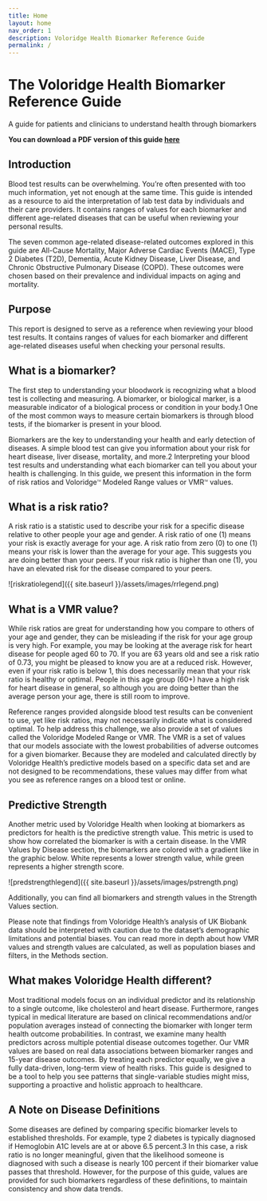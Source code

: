 ```yaml
---
title: Home
layout: home
nav_order: 1
description: Voloridge Health Biomarker Reference Guide
permalink: /
---
```


# The Voloridge Health Biomarker Reference Guide

A guide for patients and clinicians to understand health through biomarkers 

**You can download a PDF version of this guide [here](/assets/biomarker_reference_guide_v1.pdf)**


## Introduction

Blood test results can be overwhelming. You’re often presented with too much information, yet not enough at the same time. This guide is intended as a resource to aid the interpretation of lab test data by individuals and their care providers. It contains ranges of values for each biomarker and different age-related diseases that can be useful when reviewing your personal results. 

The seven common age-related disease-related outcomes explored in this guide are All-Cause Mortality, Major Adverse Cardiac Events (MACE), Type 2 Diabetes (T2D), Dementia, Acute Kidney Disease, Liver Disease, and Chronic Obstructive Pulmonary Disease (COPD). These outcomes were chosen based on their prevalence and individual impacts on aging and mortality. 

## Purpose

This report is designed to serve as a reference when reviewing your blood test results. It contains ranges of values for each biomarker and different age-related diseases useful when checking your personal results.

## What is a biomarker?

The first step to understanding your bloodwork is recognizing what a blood test is collecting and measuring. A biomarker, or biological marker, is a measurable indicator of a biological process or condition in your body.1  One of the most common ways to measure certain biomarkers is through blood tests, if the biomarker is present in your blood. 

Biomarkers are the key to understanding your health and early detection of diseases. A simple blood test can give you information about your risk for heart disease, liver disease, mortality, and more.2 Interpreting your blood test results and understanding what each biomarker can tell you about your health is challenging.  In this guide, we present this information in the form of risk ratios and Voloridge<sup style="font-size: 0.35em;">TM</sup> Modeled Range values or VMR<sup style="font-size: 0.35em;">TM</sup> values.


## What is a risk ratio?

A risk ratio is a statistic used to describe your risk for a specific disease relative to other people your age and gender. A risk ratio of one (1) means your risk is exactly average for your age. A risk ratio from zero (0) to one (1) means your risk is lower than the average for your age. This suggests you are doing better than your peers. If your risk ratio is higher than one (1), you have an elevated risk for the disease compared to your peers. 

![riskratiolegend]({{ site.baseurl }}/assets/images/rrlegend.png)

## What is a VMR value? 

While risk ratios are great for understanding how you compare to others of your age and gender, they can be misleading if the risk for your age group is very high. For example, you may be looking at the average risk for heart disease for people aged 60 to 70. If you are 63 years old and see a risk ratio of 0.73, you might be pleased to know you are at a reduced risk. However, even if your risk ratio is below 1, this does necessarily mean that your risk ratio is healthy or optimal. People in this age group (60+) have a high risk for heart disease in general, so although you are doing better than the average person your age, there is still room to improve. 

Reference ranges provided alongside blood test results can be convenient to use, yet like risk ratios, may not necessarily indicate what is considered optimal. To help address this challenge, we also provide a set of values called the Voloridge Modeled Range or VMR. The VMR is a set of values that our models associate with the lowest probabilities of adverse outcomes for a given biomarker. Because they are modeled and calculated directly by Voloridge Health’s predictive models based on a specific data set and are not designed to be recommendations, these values may differ from what you see as reference ranges on a blood test or online. 

## Predictive Strength 

Another metric used by Voloridge Health when looking at biomarkers as predictors for health is the predictive strength value. This metric is used to show how correlated the biomarker is with a certain disease. In the VMR Values by Disease section, the biomarkers are colored with a gradient like in the graphic below. White represents a lower strength value, while green represents a higher strength score. 

![predstrengthlegend]({{ site.baseurl }}/assets/images/pstrength.png)

Additionally, you can find all biomarkers and strength values in the Strength Values section. 

Please note that findings from Voloridge Health’s analysis of UK Biobank data should be interpreted with caution due to the dataset’s demographic limitations and potential biases. You can read more in depth about how VMR values and strength values are calculated, as well as population biases and filters, in the Methods section.  

## What makes Voloridge Health different? 

Most traditional models focus on an individual predictor and its relationship to a single outcome, like cholesterol and heart disease. Furthermore, ranges typical in medical literature are based on clinical recommendations and/or population averages instead of connecting the biomarker with longer term health outcome probabilities. In contrast, we examine many health predictors across multiple potential disease outcomes together. Our VMR values are based on real data associations between biomarker ranges and 15-year disease outcomes. By treating each predictor equally, we give a fully data-driven, long-term view of health risks. This guide is designed to be a tool to help you see patterns that single-variable studies might miss, supporting a proactive and holistic approach to healthcare. 

## A Note on Disease Definitions 

Some diseases are defined by comparing specific biomarker levels to established thresholds. For example, type 2 diabetes is typically diagnosed if Hemoglobin A1C levels are at or above 6.5 percent.3 In this case, a risk ratio is no longer meaningful, given that the likelihood someone is diagnosed with such a disease is nearly 100 percent if their biomarker value passes that threshold. However, for the purpose of this guide, values are provided for such biomarkers regardless of these definitions, to maintain consistency and show data trends. 


